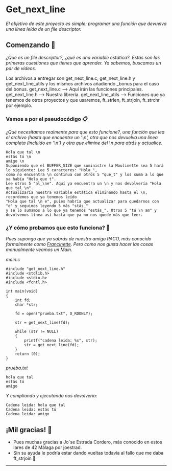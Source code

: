 # Get_next_line

_El objetivo de este proyecto es simple: programar una función que devuelva
una línea leída de un file descriptor._

## Comenzando 🚀

_¿Qué es un file descriptor?, ¿qué es una variable estática?. Estas son las primeras cuestiones que tienes que aprender. Ya sabemos, buscamos un par de vídeos._

Los archivos a entregar son get_next_line.c, get_next_line.h y get_next_line_utils y los mismos archivos añadiendo _bonus para el caso del bonus.
get_next_line.c --> Aquí irán las funciones principales.
get_next_line.h --> Nuestra librería.
get_next_line_utils --> Funciones que ya tenemos de otros proyectos y que usaremos, ft_strlen, ft_strjoin, ft_strchr por ejemplo.


### Vamos a por el pseudocódigo 📋

_¿Qué necesitamos realmente para que esto funcione?, una función que lea el archivo (hasta que encuentre un '\n', otra que nos devuelva una linea completa (incluido en '\n')
y otra que elimine del \n para atrás y actualice._

```
Hola que tal \n
estás tú \n
amigo \n
Suponiendo que el BUFFER_SIZE que suministre la Moulinette sea 5 hará lo siguiente: Lee 5 caracteres: "Hola_", 
como no encuentra \n continua con otros 5 "que_t" y los suma a lo que ya había "Hola que t". 
Lee otros 5 "al_\ne". Aquí ya encuentra un \n y nos devolvería "Hola que tal \n". 
Actualizaría nuestra variable estática eliminando hasta el \n, recordemos que ya tenemos leído 
"Hola que tal \n e", puies habría que actualizar para quedarnos con "e" y seguimos leyendo 5 más "stás_" 
y se lo sumamos a lo que ya tenemos "estás_". Otros 5 "tú \n am" y devolvemos línea así hasta que ya no nos quede más que leer.  
```

### ¿Y cómo probamos que esto funciona? 🔧

_Pues supongo que ya sabrás de nuestro amigo PACO, más conocido formalmente como [Francinette](https://github.com/xicodomingues/francinette).
Pero como nos gusta hacer las cosas manualmente veamos un Main._

_main.c_

```
#include "get_next_line.h"
#include <stdlib.h>
#include <stdio.h>
#include <fcntl.h>

int	main(void)
{
	int fd;
	char *str;

	fd = open("prueba.txt", O_RDONLY);

	str = get_next_line(fd);

	while (str != NULL)
	{
		printf("cadena leida: %s", str);
		str = get_next_line(fd);
	}
	return (0);
}
```

_prueba.txt_

```
hola que tal
estás tú
amigo
```

_Y compliando y ejecutando nos devolvería:_

```
Cadena leida: hola que tal
Cadena leida: estás tú
Cadena leida: amigo
```


## ¡Mil gracias! 🎁

* Pues muchas gracias a Jo´se Estrada Cordero, más conocido en estos lares de 42 Málaga por joestrad. 
* Sin su ayuda le podría estar dando vueltas todavía al fallo que me daba ft_strjoin 📢



---
